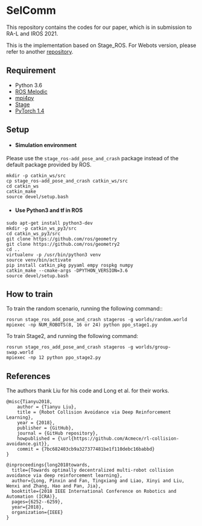# SelComm

This repository contains the codes for our paper, which is in submission to RA-L and IROS 2021.

This is the implementation based on Stage_ROS. For Webots version, please refer to another [repository](https://github.com/George-Chia/SelComm_Webots).

## Requirement

- Python 3.6
- [ROS Melodic](http://wiki.ros.org/)
- [mpi4py](https://mpi4py.readthedocs.io/en/stable/)
- [Stage](http://rtv.github.io/Stage/)
- [PyTorch 1.4](http://pytorch.org/)

## Setup

- #### Simulation environment

Please use the `stage_ros-add_pose_and_crash` package instead of the default package provided by ROS.

```shell
mkdir -p catkin_ws/src
cp stage_ros-add_pose_and_crash catkin_ws/src
cd catkin_ws
catkin_make
source devel/setup.bash
```

- #### Use Python3 and tf in ROS

```shell
sudo apt-get install python3-dev 
mkdir -p catkin_ws_py3/src
cd catkin_ws_py3/src  
git clone https://github.com/ros/geometry 
git clone https://github.com/ros/geometry2 
cd .. 
virtualenv -p /usr/bin/python3 venv 
source venv/bin/activate 
pip install catkin_pkg pyyaml empy rospkg numpy 
catkin_make --cmake-args -DPYTHON_VERSION=3.6
source devel/setup.bash
```



## How to train

To train the random scenario, running the following command::

```
rosrun stage_ros_add_pose_and_crash stageros -g worlds/random.world
mpiexec -np NUM_ROBOTS(8, 16 or 24) python ppo_stage1.py
```

To train Stage2, and running the following command:

```
rosrun stage_ros_add_pose_and_crash stageros -g worlds/group-swap.world
mpiexec -np 12 python ppo_stage2.py
```

## References

 The authors thank Liu for his code and Long et al. for their works.

```
@misc{Tianyu2018,
	author = {Tianyu Liu},
	title = {Robot Collision Avoidance via Deep Reinforcement Learning},
	year = {2018},
	publisher = {GitHub},
	journal = {GitHub repository},
	howpublished = {\url{https://github.com/Acmece/rl-collision-avoidance.git}},
	commit = {7bc682403cb9a327377481be1f110debc16babbd}
}

@inproceedings{long2018towards,
  title={Towards optimally decentralized multi-robot collision avoidance via deep reinforcement learning},
  author={Long, Pinxin and Fan, Tingxiang and Liao, Xinyi and Liu, Wenxi and Zhang, Hao and Pan, Jia},
  booktitle={2018 IEEE International Conference on Robotics and Automation (ICRA)},
  pages={6252--6259},
  year={2018},
  organization={IEEE}
}
```
